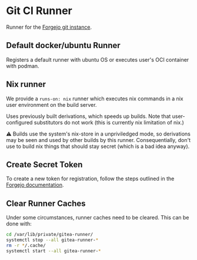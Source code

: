 # Git CI Runner

Runner for the [Forgejo git instance](../git/README.md).

## Default docker/ubuntu Runner

Registers a default runner with ubuntu OS or executes user's OCI container with podman.

## Nix runner

We provide a `runs-on: nix` runner which executes nix commands in a nix user environment on the build server.

Uses previously built derivations, which speeds up builds. Note that user-configured substitutors do not work (this is currently nix limitation of nix.)

⚠️ Builds use the system's nix-store in a unpriviledged mode, so derivations may be seen and used by other builds by this runner.
Consequentially, don't use to build nix things that should stay secret (which is a bad idea anyway).

## Create Secret Token

To create a new token for registration, follow the steps outlined in the [Forgejo documentation](https://forgejo.org/docs/latest/user/actions/#forgejo-runner).

## Clear Runner Caches

Under some circumstances, runner caches need to be cleared. This can be done with:

```bash
cd /var/lib/private/gitea-runner/
systemctl stop --all gitea-runner-*
rm -r */.cache/
systemctl start --all gitea-runner-*
```

